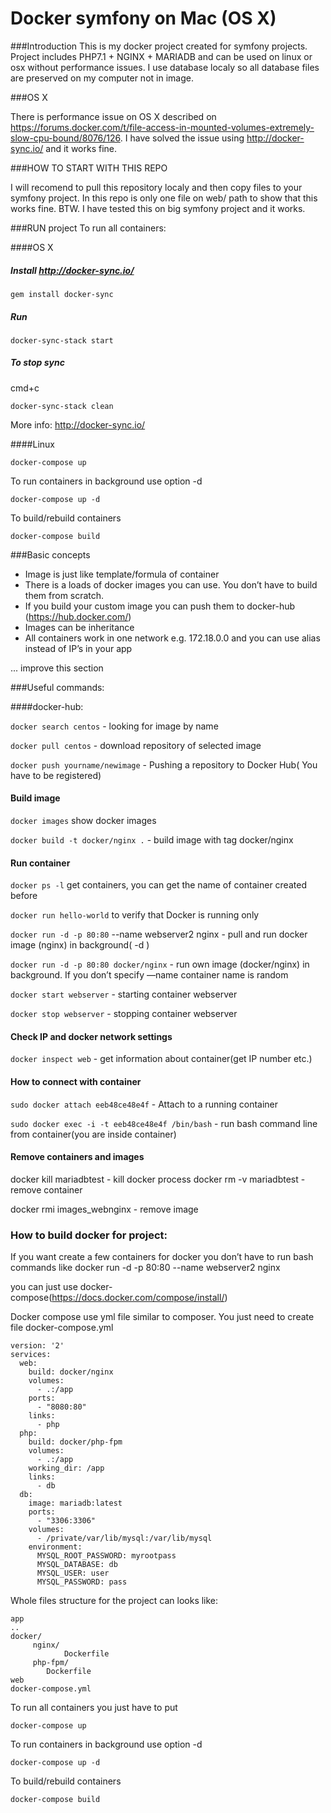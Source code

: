 # Docker symfony on Mac (OS X)

###Introduction
This is my docker project created for symfony projects. 
Project includes PHP7.1 + NGINX + MARIADB and can be used on linux or osx without performance issues.
I use database localy so all database files are preserved on my computer not in image.

###OS X

There is performance issue on OS X described on https://forums.docker.com/t/file-access-in-mounted-volumes-extremely-slow-cpu-bound/8076/126.
I have solved the issue using http://docker-sync.io/ and it works fine.

###HOW TO START WITH THIS REPO

I will recomend to pull this repository localy and then copy files to your symfony project.
In this repo is only one file on web/ path to show that this works fine.
BTW. I have tested this on big symfony project and it works.

###RUN project
To run all containers:

####OS X

##### Install http://docker-sync.io/

```gem install docker-sync```

##### Run

```docker-sync-stack start```

##### To stop sync
cmd+c 

```docker-sync-stack clean```

More info: http://docker-sync.io/

####Linux

```docker-compose up```

To run containers in background use option -d

```docker-compose up -d```

To build/rebuild containers

```docker-compose build```

###Basic concepts
* Image is just like template/formula of container 
* There is a loads of docker images you can use. You don’t have to build them from scratch.
* If you build your custom image you can push them to docker-hub (https://hub.docker.com/)
* Images can be inheritance
* All containers work in one network e.g. 172.18.0.0 and you can use alias instead of IP’s in your app

... improve this section

###Useful commands:

####docker-hub:

`docker search centos` - looking for image by name

`docker pull centos` - download repository of selected image

`docker push yourname/newimage` - Pushing a repository to Docker Hub( You have to be registered)

#### Build image

`docker images` 		show docker images

`docker build -t docker/nginx .` - build image with tag docker/nginx

#### Run container

`docker ps -l` 	get containers, you can get the name of container created before

`docker run hello-world`	to verify that Docker is running only

`docker run -d -p 80:80` --name webserver2 nginx 	- pull and run docker image (nginx) in background( -d )

`docker run -d -p 80:80 docker/nginx` - run own image (docker/nginx) in background. If you don’t specify —name container name is random

`docker start webserver`	- starting container webserver

`docker stop webserver`	- stopping container webserver

#### Check IP and docker network settings

`docker inspect web` - get information about container(get IP number etc.)

#### How to connect with container

`sudo docker attach eeb48ce48e4f` - Attach to a running container

`sudo docker exec -i -t eeb48ce48e4f /bin/bash` - run bash command line from container(you are inside container)

#### Remove containers and images

docker kill mariadbtest - kill docker process
docker rm -v mariadbtest - remove container

docker rmi images_webnginx - remove image

### How to build docker for project:

If you want create a few containers for docker you don’t have to run bash commands like docker run -d -p 80:80 --name webserver2 nginx

you can just use docker-compose(https://docs.docker.com/compose/install/)

Docker compose use yml file similar to composer. You just need to create file docker-compose.yml

```
version: '2'
services:
  web:
    build: docker/nginx
    volumes: 
      - .:/app
    ports: 
      - "8080:80"
    links:
      - php
  php:
    build: docker/php-fpm
    volumes:
      - .:/app
    working_dir: /app
    links:
      - db
  db:
    image: mariadb:latest
    ports:
      - "3306:3306"
    volumes:
      - /private/var/lib/mysql:/var/lib/mysql
    environment:
      MYSQL_ROOT_PASSWORD: myrootpass
      MYSQL_DATABASE: db
      MYSQL_USER: user
      MYSQL_PASSWORD: pass
```
Whole files structure for the project can looks like:
```
app
..
docker/
   	 nginx/
       	 	Dockerfile
	 php-fpm/
		Dockerfile
web
docker-compose.yml

```

To run all containers you just have to put

```docker-compose up```

To run containers in background use option -d

```docker-compose up -d```

To build/rebuild containers

```docker-compose build```

